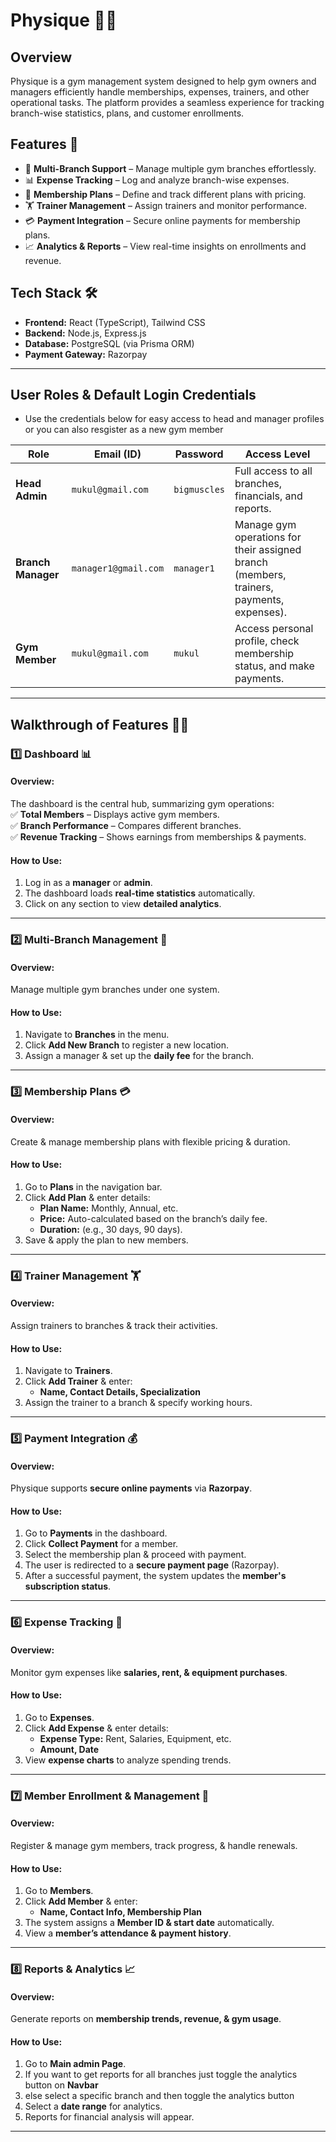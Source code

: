 # Physique 🏋️‍♂️

## Overview  
Physique is a gym management system designed to help gym owners and managers efficiently handle memberships, expenses, trainers, and other operational tasks. The platform provides a seamless experience for tracking branch-wise statistics, plans, and customer enrollments.  

## Features 🚀  
- 🏢 **Multi-Branch Support** – Manage multiple gym branches effortlessly.  
- 📊 **Expense Tracking** – Log and analyze branch-wise expenses.  
- 📅 **Membership Plans** – Define and track different plans with pricing.  
- 🏋️ **Trainer Management** – Assign trainers and monitor performance.  
- 💳 **Payment Integration** – Secure online payments for membership plans.  
- 📈 **Analytics & Reports** – View real-time insights on enrollments and revenue.  

## Tech Stack 🛠️  
- **Frontend:** React (TypeScript), Tailwind CSS  
- **Backend:** Node.js, Express.js  
- **Database:** PostgreSQL (via Prisma ORM)  
- **Payment Gateway:** Razorpay  

---

## **User Roles & Default Login Credentials**  

- Use the credentials below for easy access to head and manager profiles or  you can also resgister as a new gym member  

| **Role**           | **Email (ID)**            | **Password**   | **Access Level** |
|--------------------|--------------------------|---------------|------------------|
| **Head Admin**     | `mukul@gmail.com`        | `bigmuscles`  | Full access to all branches, financials, and reports. |
| **Branch Manager** | `manager1@gmail.com`     | `manager1`    | Manage gym operations for their assigned branch (members, trainers, payments, expenses). |
| **Gym Member**     | `mukul@gmail.com`        | `mukul`       | Access personal profile, check membership status, and make payments. |

---

## **Walkthrough of Features 🏋️‍♂️**  

### 1️⃣ **Dashboard 📊**  
#### **Overview:**  
The dashboard is the central hub, summarizing gym operations:  
✅ **Total Members** – Displays active gym members.  
✅ **Branch Performance** – Compares different branches.  
✅ **Revenue Tracking** – Shows earnings from memberships & payments.  

#### **How to Use:**  
1. Log in as a **manager** or **admin**.  
2. The dashboard loads **real-time statistics** automatically.  
3. Click on any section to view **detailed analytics**.  

---

### 2️⃣ **Multi-Branch Management 🏢**  
#### **Overview:**  
Manage multiple gym branches under one system.  

#### **How to Use:**  
1. Navigate to **Branches** in the menu.  
2. Click **Add New Branch** to register a new location.  
3. Assign a manager & set up the **daily fee** for the branch.  

---

### 3️⃣ **Membership Plans 💳**  
#### **Overview:**  
Create & manage membership plans with flexible pricing & duration.  

#### **How to Use:**  
1. Go to **Plans** in the navigation bar.  
2. Click **Add Plan** & enter details:  
   - **Plan Name:** Monthly, Annual, etc.  
   - **Price:** Auto-calculated based on the branch’s daily fee.  
   - **Duration:** (e.g., 30 days, 90 days).  
3. Save & apply the plan to new members.  

---

### 4️⃣ **Trainer Management 🏋️**  
#### **Overview:**  
Assign trainers to branches & track their activities.  

#### **How to Use:**  
1. Navigate to **Trainers**.  
2. Click **Add Trainer** & enter:  
   - **Name, Contact Details, Specialization**  
3. Assign the trainer to a branch & specify working hours.  

---

### 5️⃣ **Payment Integration 💰**  
#### **Overview:**  
Physique supports **secure online payments** via **Razorpay**.  

#### **How to Use:**  
1. Go to **Payments** in the dashboard.  
2. Click **Collect Payment** for a member.  
3. Select the membership plan & proceed with payment.  
4. The user is redirected to a **secure payment page** (Razorpay).  
5. After a successful payment, the system updates the **member's subscription status**.  

---

### 6️⃣ **Expense Tracking 📑**  
#### **Overview:**  
Monitor gym expenses like **salaries, rent, & equipment purchases**.  

#### **How to Use:**  
1. Go to **Expenses**.  
2. Click **Add Expense** & enter details:  
   - **Expense Type:** Rent, Salaries, Equipment, etc.  
   - **Amount, Date**  
3. View **expense charts** to analyze spending trends.  

---

### 7️⃣ **Member Enrollment & Management 👥**  
#### **Overview:**  
Register & manage gym members, track progress, & handle renewals.  

#### **How to Use:**  
1. Go to **Members**.  
2. Click **Add Member** & enter:  
   - **Name, Contact Info, Membership Plan**  
3. The system assigns a **Member ID & start date** automatically.  
4. View a **member’s attendance & payment history**.  

---

### 8️⃣ **Reports & Analytics 📈**  
#### **Overview:**  
Generate reports on **membership trends, revenue, & gym usage**.  

#### **How to Use:**  
1. Go to **Main admin Page**.
2. If you want to get reports for all branches just toggle the analytics button on **Navbar**
3. else select a specific branch and then toggle the analytics button  
4. Select a **date range** for analytics.  
5.  Reports for financial analysis will appear.  

---
